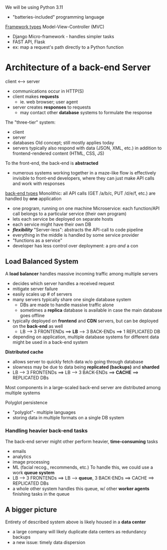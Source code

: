 We will be using Python 3.11
- "batteries-included" programming language

<u>Framework types</u>
Model-View-Controller (MVC)
- Django
Micro-framework - handles simpler tasks
- FAST API, Flask
- ex: map a request's path directly to a Python function

# Architecture of a back-end Server
client <--> server
- communications occur in HTTP(S)
- client makes **requests**
	- ie. web browser; user agent
- server creates **responses** to requests
	- may contact other **database** systems to formulate the response

The "three-tier" system:
- client
- server
- databases
Old concept; still mostly applies today
- servers typically also respond with data (JSON, XML, etc.) in addition to frontend-rendered content (HTML, CSS, JS)

To the front-end, the back-end is **abstracted**
- numerous systems working together in a maze-like flow is effectively invisible to front-end developers, where they can just make API calls and work with responses

<u>back-end types</u>
Monolithic: all API calls (GET /a/b/c, PUT /d/e/f, etc.) are handled by **one** application
- one program, running on one machine
Microservice: each function/API call belongs to a particular service (their own program)
- lets each service be deployed on separate hosts
- each service might have their own DB
- ***flexibility***
"Server-less": abstracts the API-call to code pipeline
- everything in the middle is handled by some service provider
- "functions as a service"
- developer has less control over deployment: a pro *and* a con

## Load Balanced System
A **load balancer** handles massive incoming traffic among multiple servers
- decides which server handles a received request
- mitigate server failure
- easily scales up # of servers
- many servers typically share one single database system
	- DBs are made to handle massive traffic alone
	- sometimes a **replica** database is available in case the main database goes offline
- typically deployed on **frontend** and **CDN** servers, but can be deployed on the **back-end** as well
	- LB --> 3 FRONTENDs ==> **LB** --> 3 BACK-ENDs ==> 1 REPLICATED DB
- depending on application, multiple database systems for different data might be used in a back-end system

**Distributed cache**
- allows server to quickly fetch data w/o going through database
- slowness may be due to data being **replicated (backups)** and **sharded**
- LB --> 3 FRONTENDs ==> LB --> 3 BACK-ENDs ==> **CACHE** ==> REPLICATED DBs

Most components in a large-scaled back-end server are distributed among multiple systems

Polyglot persistence
- "polyglot"- multiple languages
- storing data in multiple formats on a single DB system

### Handling heavier back-end tasks
The back-end server might other perform heavier, **time-consuming** tasks
- emails
- analytics
- image processing
- ML (facial recog., recommends, etc.)
To handle this, we could use a work **queue system**
- LB --> 3 FRONTENDs ==> LB --> **queue**, 3 BACK-ENDs ==> CACHE ==> REPLICATED DBs
- a whole other system handles this queue, w/ other **worker agents** finishing tasks in the queue

## A bigger picture
Entirety of described system above is likely housed in a **data center**
- a large company will likely duplicate data centers as redundancy backups
- a new issue: timely data dispersion